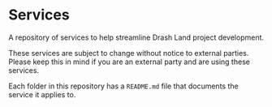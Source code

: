 # Services

A repository of services to help streamline Drash Land project development.

These services are subject to change without notice to external parties. Please keep this in mind if you are an external party and are using these services.

Each folder in this repository has a `README.md` file that documents the service it applies to.
